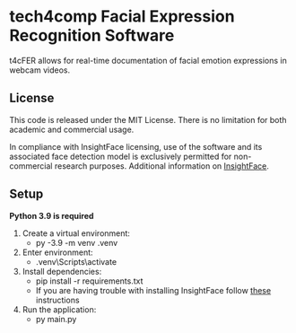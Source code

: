 # tech4comp Facial Expression Recognition Software

t4cFER allows for real-time documentation of facial emotion expressions in webcam videos.

## License

This code is released under the MIT License. There is no limitation for both academic and commercial usage.

In compliance with InsightFace licensing, use of the software and its associated face detection model is exclusively permitted for non-commercial research purposes. Additional information on [InsightFace](https://github.com/deepinsight/insightface).

## Setup

**Python 3.9 is required**

1. Create a virtual environment:
    - py -3.9 -m venv .venv
2. Enter environment:
    - .venv\Scripts\activate
3. Install dependencies:
    - pip install -r requirements.txt 
    - If you are having trouble with installing InsightFace follow [these](https://stackoverflow.com/a/76871967) instructions
4. Run the application:
    - py main.py
